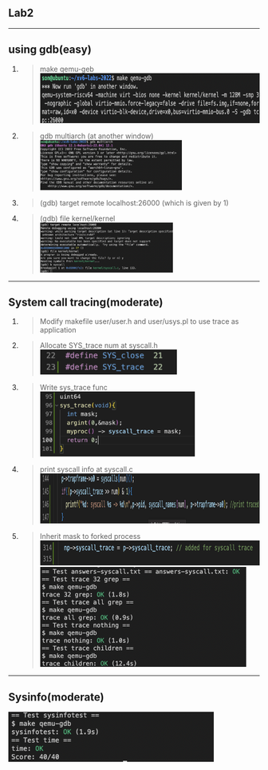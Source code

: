 ## Lab2

---
## using gdb(easy)
1. > make qemu-geb <br>
<img src="./gdb1.png" height = 100></img>
2. > gdb multiarch (at another window) <br>
<img src="./gdb2.png" height = 100></img>
3. > (gdb) target remote localhost:26000 (which is given by 1)
4. > (gdb) file kernel/kernel <br>
<img src="./gdb3.png" height = 100></img>

---
## System call tracing(moderate)
1. > Modify makefile user/user.h and user/usys.pl to use trace as application
2. > Allocate SYS_trace num at syscall.h <br>
<img src="./syscall_header.png" height = 50></img>
3. > Write sys_trace func <br>
<img src="./sys_trace.png" height = 130></img>
4. > print syscall info at syscall.c <br>
<img src="./syscall_syscall.png" height = 100></img>
5. > Inherit mask to forked process <br>
<img src="./syscall_fork.png" height = 50></img> <br>
<img src="./syscall_trace.png" height = 200></img>


---
## Sysinfo(moderate)
<img src="./sysinfotest.png" height = 100></img>

